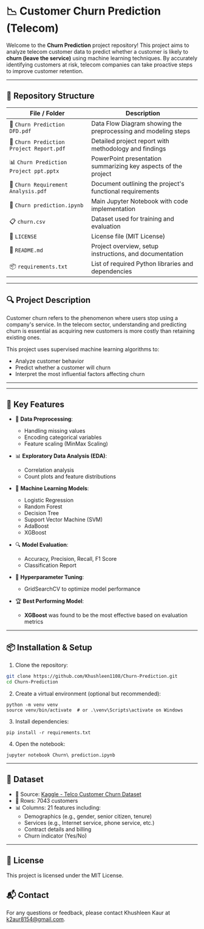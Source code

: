 # 📉 Customer Churn Prediction (Telecom)

Welcome to the **Churn Prediction** project repository! This project aims to analyze telecom customer data to predict whether a customer is likely to **churn (leave the service)** using machine learning techniques. By accurately identifying customers at risk, telecom companies can take proactive steps to improve customer retention. 

---

## 📁 Repository Structure

| File / Folder                             | Description                                                     |
|-------------------------------------------|-----------------------------------------------------------------|
| 📄 `Churn Prediction DFD.pdf`             | Data Flow Diagram showing the preprocessing and modeling steps |
| 📄 `Churn Prediction Project Report.pdf`  | Detailed project report with methodology and findings           |
| 📊 `Churn Prediction Project ppt.pptx`    | PowerPoint presentation summarizing key aspects of the project |
| 📄 `Churn Requirement Analysis.pdf`       | Document outlining the project's functional requirements        |
| 📓 `Churn prediction.ipynb`               | Main Jupyter Notebook with code implementation                 |
| 📋 `churn.csv`                            | Dataset used for training and evaluation                        |
| 📄 `LICENSE`                              | License file (MIT License)                                      |
| 📘 `README.md`                            | Project overview, setup instructions, and documentation         |
| 📦 `requirements.txt`                     | List of required Python libraries and dependencies              |

---

## 🔍 Project Description

Customer churn refers to the phenomenon where users stop using a company's service. In the telecom sector, understanding and predicting churn is essential as acquiring new customers is more costly than retaining existing ones.

This project uses supervised machine learning algorithms to:
- Analyze customer behavior
- Predict whether a customer will churn
- Interpret the most influential factors affecting churn

---

---

## 🚀 Key Features

- 🧹 **Data Preprocessing**:
  - Handling missing values
  - Encoding categorical variables
  - Feature scaling (MinMax Scaling)

- 📊 **Exploratory Data Analysis (EDA)**:
  - Correlation analysis
  - Count plots and feature distributions

- 🤖 **Machine Learning Models**:
  - Logistic Regression
  - Random Forest
  - Decision Tree
  - Support Vector Machine (SVM)
  - AdaBoost
  - XGBoost

- 🔍 **Model Evaluation**:
  - Accuracy, Precision, Recall, F1 Score
  - Classification Report

- 🧪 **Hyperparameter Tuning**:
  - GridSearchCV to optimize model performance

- 🏆 **Best Performing Model**:
  - **XGBoost** was found to be the most effective based on evaluation metrics

---

## 📦 Installation & Setup

1. Clone the repository:

```bash
git clone https://github.com/Khushleen1108/Churn-Prediction.git
cd Churn-Prediction
```

2. Create a virtual environment (optional but recommended):
```
python -m venv venv
source venv/bin/activate  # or .\venv\Scripts\activate on Windows
```

3. Install dependencies:

```
pip install -r requirements.txt
```

4. Open the notebook:

```
jupyter notebook Churn\ prediction.ipynb
```

---

## 🧪 Dataset

- 📂 Source: [Kaggle - Telco Customer Churn Dataset](https://www.kaggle.com/blastchar/telco-customer-churn)
- 🧾 Rows: 7043 customers
- 📊 Columns: 21 features including:
  - Demographics (e.g., gender, senior citizen, tenure)
  - Services (e.g., Internet service, phone service, etc.)
  - Contract details and billing
  - Churn indicator (Yes/No)

---

## 📄 License
This project is licensed under the MIT License.


## 📬 Contact
For any questions or feedback, please contact Khushleen Kaur at k2aur8154@gmail.com.


